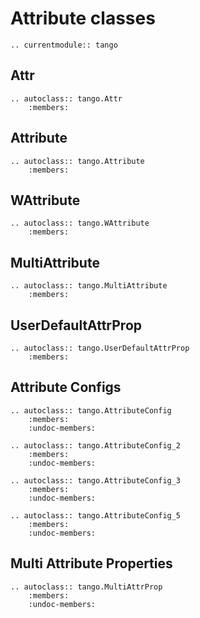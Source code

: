 # Attribute classes

```{eval-rst}
.. currentmodule:: tango
```

## Attr

```{eval-rst}
.. autoclass:: tango.Attr
    :members:
```

## Attribute

```{eval-rst}
.. autoclass:: tango.Attribute
    :members:
```

## WAttribute

```{eval-rst}
.. autoclass:: tango.WAttribute
    :members:
```

## MultiAttribute

```{eval-rst}
.. autoclass:: tango.MultiAttribute
    :members:
```

## UserDefaultAttrProp

```{eval-rst}
.. autoclass:: tango.UserDefaultAttrProp
    :members:
```

## Attribute Configs

```{eval-rst}
.. autoclass:: tango.AttributeConfig
    :members:
    :undoc-members:
```

```{eval-rst}
.. autoclass:: tango.AttributeConfig_2
    :members:
    :undoc-members:
```

```{eval-rst}
.. autoclass:: tango.AttributeConfig_3
    :members:
    :undoc-members:
```

```{eval-rst}
.. autoclass:: tango.AttributeConfig_5
    :members:
    :undoc-members:
```

## Multi Attribute Properties

```{eval-rst}
.. autoclass:: tango.MultiAttrProp
    :members:
    :undoc-members:
```
